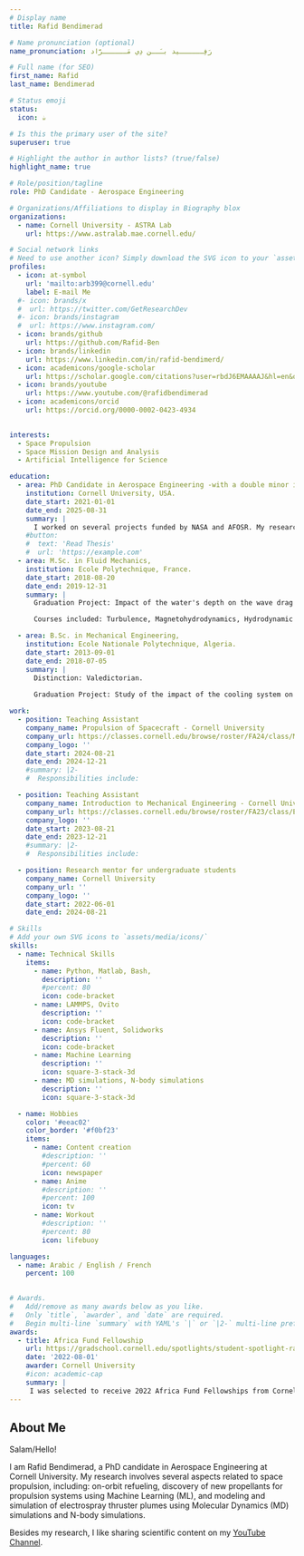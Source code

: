 ```yaml
---
# Display name
title: Rafid Bendimerad

# Name pronunciation (optional)
name_pronunciation: رَفِــــــيد بـَــن دِي مَــــــرَّاد

# Full name (for SEO)
first_name: Rafid
last_name: Bendimerad

# Status emoji
status:
  icon: ☕️

# Is this the primary user of the site?
superuser: true

# Highlight the author in author lists? (true/false)
highlight_name: true

# Role/position/tagline
role: PhD Candidate - Aerospace Engineering

# Organizations/Affiliations to display in Biography blox
organizations:
  - name: Cornell University - ASTRA Lab
    url: https://www.astralab.mae.cornell.edu/

# Social network links
# Need to use another icon? Simply download the SVG icon to your `assets/media/icons/` folder.
profiles:
  - icon: at-symbol
    url: 'mailto:arb399@cornell.edu'
    label: E-mail Me
  #- icon: brands/x
  #  url: https://twitter.com/GetResearchDev
  #- icon: brands/instagram
  #  url: https://www.instagram.com/
  - icon: brands/github
    url: https://github.com/Rafid-Ben
  - icon: brands/linkedin
    url: https://www.linkedin.com/in/rafid-bendimerd/
  - icon: academicons/google-scholar
    url: https://scholar.google.com/citations?user=rbdJ6EMAAAAJ&hl=en&oi=ao
  - icon: brands/youtube
    url: https://www.youtube.com/@rafidbendimerad
  - icon: academicons/orcid
    url: https://orcid.org/0000-0002-0423-4934
  

interests:
  - Space Propulsion
  - Space Mission Design and Analysis
  - Artificial Intelligence for Science 

education:
  - area: PhD Candidate in Aerospace Engineering -with a double minor in Astronomy and Computer Science-,
    institution: Cornell University, USA.
    date_start: 2021-01-01
    date_end: 2025-08-31
    summary: |
      I worked on several projects funded by NASA and AFOSR. My research invlolves on-orbit refueling, discovery of new propellants for propulsion systems using Machine Learning (ML), and modeling and simulation of electrospray thruster plumes using Molecular Dynamics (MD) simulations and N-body simulations. 
    #button:
    #  text: 'Read Thesis'
    #  url: 'https://example.com'
  - area: M.Sc. in Fluid Mechanics,
    institution: Ecole Polytechnique, France.
    date_start: 2018-08-20
    date_end: 2019-12-31
    summary: |
      Graduation Project: Impact of the water's depth on the wave drag for symmetric and non-symmetric bodies -- Application to rowing, canoe and kayak boats --.

      Courses included: Turbulence, Magnetohydrodynamics, Hydrodynamic Instabilities, CFD, etc.

  - area: B.Sc. in Mechanical Engineering,
    institution: Ecole Nationale Polytechnique, Algeria.
    date_start: 2013-09-01
    date_end: 2018-07-05
    summary: |
      Distinction: Valedictorian.
      
      Graduation Project: Study of the impact of the cooling system on the performance of a combined-cycle power plant: Comparison study between water cooling and air cooling.

work:
  - position: Teaching Assistant
    company_name: Propulsion of Spacecraft - Cornell University
    company_url: https://classes.cornell.edu/browse/roster/FA24/class/MAE/5540
    company_logo: ''
    date_start: 2024-08-21
    date_end: 2024-12-21
    #summary: |2-
    #  Responsibilities include:

  - position: Teaching Assistant
    company_name: Introduction to Mechanical Engineering - Cornell University
    company_url: https://classes.cornell.edu/browse/roster/FA23/class/ENGRI/1170
    company_logo: ''
    date_start: 2023-08-21
    date_end: 2023-12-21
    #summary: |2-
    #  Responsibilities include:

  - position: Research mentor for undergraduate students
    company_name: Cornell University
    company_url: ''
    company_logo: ''
    date_start: 2022-06-01
    date_end: 2024-08-21

# Skills
# Add your own SVG icons to `assets/media/icons/`
skills:
  - name: Technical Skills
    items:
      - name: Python, Matlab, Bash,
        description: ''
        #percent: 80
        icon: code-bracket
      - name: LAMMPS, Ovito
        description: ''
        icon: code-bracket
      - name: Ansys Fluent, Solidworks
        description: ''
        icon: code-bracket
      - name: Machine Learning
        description: ''
        icon: square-3-stack-3d
      - name: MD simulations, N-body simulations
        description: ''
        icon: square-3-stack-3d

  - name: Hobbies
    color: '#eeac02'
    color_border: '#f0bf23'
    items:
      - name: Content creation
        #description: ''
        #percent: 60
        icon: newspaper
      - name: Anime
        #description: ''
        #percent: 100
        icon: tv
      - name: Workout
        #description: ''
        #percent: 80
        icon: lifebuoy

languages:
  - name: Arabic / English / French
    percent: 100
  

# Awards.
#   Add/remove as many awards below as you like.
#   Only `title`, `awarder`, and `date` are required.
#   Begin multi-line `summary` with YAML's `|` or `|2-` multi-line prefix and indent 2 spaces below.
awards:
  - title: Africa Fund Fellowship
    url: https://gradschool.cornell.edu/spotlights/student-spotlight-rafid-bendimerad/
    date: '2022-08-01'
    awarder: Cornell University 
    #icon: academic-cap
    summary: |
     I was selected to receive 2022 Africa Fund Fellowships from Cornell University.
---
```


## About Me

Salam/Hello!

I am Rafid Bendimerad, a PhD candidate in Aerospace Engineering at Cornell University. My research involves several aspects related to space propulsion, including: on-orbit refueling, discovery of new propellants for propulsion systems using Machine Learning (ML), and modeling and simulation of electrospray thruster plumes using Molecular Dynamics (MD) simulations and N-body simulations. 

Besides my research, I like sharing scientific content on my [YouTube Channel](https://www.youtube.com/@rafidbendimerad).